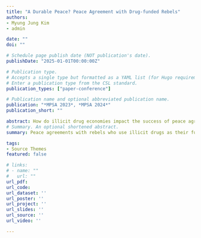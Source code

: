 ```yaml
---
title: "A Durable Peace? Peace Agreement with Drug-funded Rebels"
authors:
- Myung Jung Kim
- admin

date: ""
doi: ""

# Schedule page publish date (NOT publication's date).
publishDate: "2025-01-01T00:00:00Z"

# Publication type.
# Accepts a single type but formatted as a YAML list (for Hugo requirements).
# Enter a publication type from the CSL standard.
publication_types: ["paper-conference"]

# Publication name and optional abbreviated publication name.
publication: "*MPSA 2023*, *MPSA 2024*"
publication_short: ""

abstract: How do illicit drug economies impact the success of peace agreements? This question has been largely overlooked in the literature. In this paper, we address this oversight by examining how a rebel group's involvement in the illicit economy influences the durability of peace following a peaceful settlement. Specifically, we assess the likelihood of group fragmentation and the subsequent levels of violence. We contend that peace agreements signed by rebels reliant on illicit drug economies are more susceptible to fragmentation and recurrent violence. Due to the lucrative nature of the illicit drug trade, the benefits of peace agreements often favor rebel leaders, leaving the rank-and-file members discontented. These lower-ranking rebels, given the motives and opportunities stemming from the illicit drug economies, may revert to illegal activities. Consequently, they are more likely to rearm in order to expand their dominion over drug operations, countering government anti-drug initiatives. This can lead to group fragmentation and sustained violence post-peace agreement. Incorporating territorial provisions in peace agreements, however, could potentially mitigate this outcome by offering collective benefits to the entire rebel faction. We test this hypothesis by examining rebel fragmentation and patterns of violence from 1990 to 2015.
# Summary. An optional shortened abstract.
summary: Peace agreements with rebels who use illicit drugs as their funding sources are more likely to experience rebel splintering and post-war violence. This effect is mitigated when the peace agreements include territorial provisions.

tags:
- Source Themes
featured: false

# links:
# - name: ""
#   url: ""
url_pdf: 
url_code: 
url_dataset: ''
url_poster: ''
url_project: ''
url_slides: ''
url_source: ''
url_video: ''

---
```

